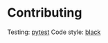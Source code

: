 # Contributing

Testing: [pytest](https://docs.pytest.org/en/stable/index.html)
Code style: [black](https://github.com/psf/black)
